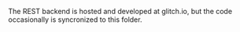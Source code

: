 The REST backend is hosted and developed at glitch.io, but the code occasionally
is syncronized to this folder.